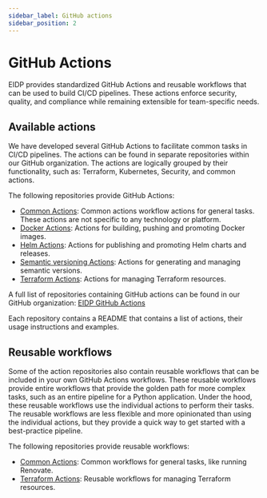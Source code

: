 ```yaml
---
sidebar_label: GitHub actions
sidebar_position: 2
---
```


# GitHub Actions

EIDP provides standardized GitHub Actions and reusable workflows that can be used to build CI/CD pipelines. These actions enforce security, quality, and compliance while remaining extensible for team-specific needs.

## Available actions

We have developed several GitHub Actions to facilitate common tasks in CI/CD pipelines. The actions can be found in separate repositories within our GitHub organization.
The actions are logically grouped by their functionality, such as: Terraform, Kubernetes, Security, and common actions.

The following repositories provide GitHub Actions:

- [Common Actions](https://github.com/eidp/actions-common): Common actions workflow actions for general tasks. These actions are not specific to any technology or platform.
- [Docker Actions](https://github.com/eidp/actions-docker): Actions for building, pushing and promoting Docker images.
- [Helm Actions](https://github.com/eidp/actions-helm): Actions for publishing and promoting Helm charts and releases.
- [Semantic versioning Actions](https://github.com/eidp/actions-semver): Actions for generating and managing semantic versions.
- [Terraform Actions](https://github.com/eidp/actions-terraform): Actions for managing Terraform resources.

A full list of repositories containing GitHub actions can be found in our GitHub organization: [EIDP GitHub Actions](https://github.com/orgs/eidp/repositories?q=github-actions)

Each repository contains a README that contains a list of actions, their usage instructions and examples.

## Reusable workflows

Some of the action repositories also contain reusable workflows that can be included in your own GitHub Actions workflows.
These reusable workflows provide entire workflows that provide the golden path for more complex tasks, such as an entire pipeline for a Python application.
Under the hood, these reusable workflows use the individual actions to perform their tasks.
The reusable workflows are less flexible and more opinionated than using the individual actions, but they provide a quick way to get started with a best-practice pipeline.

The following repositories provide reusable workflows:

- [Common Actions](https://github.com/eidp/actions-common): Common workflows for general tasks, like running Renovate.
- [Terraform Actions](https://github.com/eidp/actions-terraform): Reusable workflows for managing Terraform resources.
